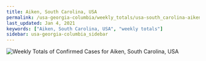 ```yaml
---
title: Aiken, South Carolina, USA
permalink: /usa-georgia-columbia/weekly_totals/usa-south_carolina-aiken-weekly_totals.html
last_updated: Jan 4, 2021
keywords: ["Aiken, South Carolina, USA", "weekly totals"]
sidebar: usa-georgia-columbia_sidebar
---
```


![Weekly Totals of Confirmed Cases for Aiken, South Carolina, USA](/covid_tracker/images/graphs/usa-south_carolina-aiken-weekly_totals_graph.png)
